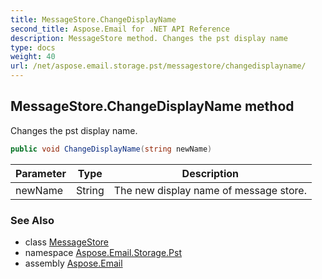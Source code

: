 ```yaml
---
title: MessageStore.ChangeDisplayName
second_title: Aspose.Email for .NET API Reference
description: MessageStore method. Changes the pst display name
type: docs
weight: 40
url: /net/aspose.email.storage.pst/messagestore/changedisplayname/
---
```

## MessageStore.ChangeDisplayName method

Changes the pst display name.

```csharp
public void ChangeDisplayName(string newName)
```

| Parameter | Type | Description |
| --- | --- | --- |
| newName | String | The new display name of message store. |

### See Also

* class [MessageStore](../)
* namespace [Aspose.Email.Storage.Pst](../../messagestore/)
* assembly [Aspose.Email](../../../)


